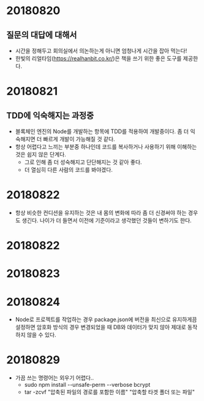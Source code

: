 # 20180820

## 질문의 대답에 대해서
- 시간을 정해두고 회의실에서 의논하는게 아니면 엄청나게 시간을 잡아 먹는다!
- 한빛의 리얼타임(https://realhanbit.co.kr/)은 책을 쓰기 위한 좋은 도구를 제공한다.

# 20180821

## TDD에 익숙해지는 과정중
- 블록체인 엔진의 Node를 개발하는 항목에 TDD를 적용하여 개발중이다. 좀 더 익숙해지면 더 빠르게 개발이 가능해질 것 같다.
- 항상 어렵다고 느끼는 부분중 하나인데 코드를 복사하거나 사용하기 위해 이해하는 것은 쉽지 않은 단계다.
  * 그로 인해 좀 더 성숙해지고 단단해지는 것 같아 좋다. 
  * 더 열심히 다른 사람의 코드를 봐야겠다.
  
# 20180822
- 항상 비슷한 컨디션을 유지하는 것은 내 몸의 변화에 따라 좀 더 신경써야 하는 경우도 생긴다.
  나이가 더 들면서 이전에 기준이라고 생각했던 것들이 변하기도 한다.

# 20180822


# 20180823



# 20180824
- Node로 프로젝트를 작업하는 경우 package.json에 버전을 최신으로 유지하게끔 설정하면 암호화 방식의 경우 변경되었을 때 
  DB와 데이터가 맞지 않아 제대로 동작하지 않을 수 있다.

# 20180829
- 가끔 쓰는 명령어는 외우기 어렵다..
  * sudo npm install --unsafe-perm --verbose bcrypt
  * tar -zcvf "압축된 파일의 경로를 포함한 이름" "압축할 타겟 폴더 또는 파일"
